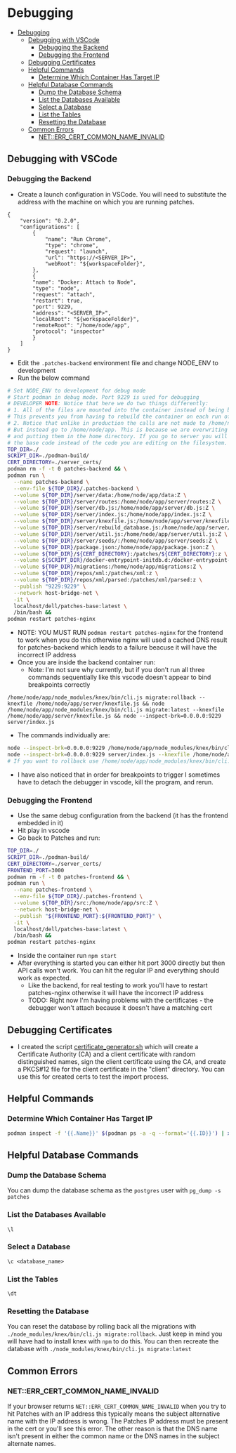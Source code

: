 # Debugging

- [Debugging](#debugging)
  - [Debugging with VSCode](#debugging-with-vscode)
    - [Debugging the Backend](#debugging-the-backend)
    - [Debugging the Frontend](#debugging-the-frontend)
  - [Debugging Certificates](#debugging-certificates)
  - [Helpful Commands](#helpful-commands)
    - [Determine Which Container Has Target IP](#determine-which-container-has-target-ip)
  - [Helpful Database Commands](#helpful-database-commands)
    - [Dump the Database Schema](#dump-the-database-schema)
    - [List the Databases Available](#list-the-databases-available)
    - [Select a Database](#select-a-database)
    - [List the Tables](#list-the-tables)
    - [Resetting the Database](#resetting-the-database)
  - [Common Errors](#common-errors)
    - [NET::ERR\_CERT\_COMMON\_NAME\_INVALID](#neterr_cert_common_name_invalid)

## Debugging with VSCode

### Debugging the Backend
 
- Create a launch configuration in VSCode. You will need to substitute the address with the machine on which you are running patches. 
 
``` 
{
    "version": "0.2.0",
    "configurations": [
        {      
            "name": "Run Chrome",
            "type": "chrome",
            "request": "launch",
            "url": "https://<SERVER_IP>",
            "webRoot": "${workspaceFolder}",
        },
        {
        "name": "Docker: Attach to Node",
        "type": "node",
        "request": "attach",
        "restart": true,
        "port": 9229,
        "address": "<SERVER_IP>",
        "localRoot": "${workspaceFolder}",
        "remoteRoot": "/home/node/app",
        "protocol": "inspector"
        }
    ]
}
``` 
 
- Edit the `.patches-backend` environment file and change NODE_ENV to development
- Run the below command

```bash
# Set NODE_ENV to development for debug mode
# Start podman in debug mode. Port 9229 is used for debugging
# DEVELOPER NOTE: Notice that here we do two things differently:
# 1. All of the files are mounted into the container instead of being baked in.
# This prevents you from having to rebuild the container on each run of development
# 2. Notice that unlike in production the calls are not made to /home/node/app/server
# But instead go to /home/node/app. This is because we are overwriting the files
# and putting them in the home directory. If you go to server you will get
# the base code instead of the code you are editing on the filesystem.
TOP_DIR=./
SCRIPT_DIR=./podman-build/
CERT_DIRECTORY=./server_certs/
podman rm -f -t 0 patches-backend && \
podman run \
  --name patches-backend \
  --env-file ${TOP_DIR}/.patches-backend \
  --volume ${TOP_DIR}/server/data:/home/node/app/data:Z \
  --volume ${TOP_DIR}/server/routes:/home/node/app/server/routes:Z \
  --volume ${TOP_DIR}/server/db.js:/home/node/app/server/db.js:Z \
  --volume ${TOP_DIR}/server/index.js:/home/node/app/index.js:Z \
  --volume ${TOP_DIR}/server/knexfile.js:/home/node/app/server/knexfile.js:Z \
  --volume ${TOP_DIR}/server/rebuild_database.js:/home/node/app/server/rebuild_database.js:Z \
  --volume ${TOP_DIR}/server/util.js:/home/node/app/server/util.js:Z \
  --volume ${TOP_DIR}/server/seeds/:/home/node/app/server/seeds:Z \
  --volume ${TOP_DIR}/package.json:/home/node/app/package.json:Z \
  --volume ${TOP_DIR}/${CERT_DIRECTORY}:/patches/${CERT_DIRECTORY}:z \
  --volume ${SCRIPT_DIR}/docker-entrypoint-initdb.d:/docker-entrypoint-initdb.d:Z \
  --volume ${TOP_DIR}/migrations:/home/node/app/migrations:Z \
  --volume ${TOP_DIR}/repos/xml:/patches/xml:z \
  --volume ${TOP_DIR}/repos/xml/parsed:/patches/xml/parsed:z \
  --publish "9229:9229" \
  --network host-bridge-net \
  -it \
  localhost/dell/patches-base:latest \
  /bin/bash &&
podman restart patches-nginx
```

- NOTE: YOU MUST RUN `podman restart patches-nginx` for the frontend to work when you do this otherwise nginx will used a cached DNS result for patches-backend which leads to a failure beacuse it will have the incorrect IP address
- Once you are inside the backend container run:
  - Note: I'm not sure why currently, but if you don't run all three commands sequentially like this vscode doesn't appear to bind breakpoints correctly

```
/home/node/app/node_modules/knex/bin/cli.js migrate:rollback --knexfile /home/node/app/server/knexfile.js && node /home/node/app/node_modules/knex/bin/cli.js migrate:latest --knexfile /home/node/app/server/knexfile.js && node --inspect-brk=0.0.0.0:9229 server/index.js
```

- The commands individually are:

```bash
node --inspect-brk=0.0.0.0:9229 /home/node/app/node_modules/knex/bin/cli.js migrate:latest
node --inspect-brk=0.0.0.0:9229 server/index.js --knexfile /home/node/app/server/knexfile.js
# If you want to rollback use /home/node/app/node_modules/knex/bin/cli.js migrate:rollback --knexfile /home/node/app/server/knexfile.js
```

- I have also noticed that in order for breakpoints to trigger I sometimes have to detach the debugger in vscode, kill the program, and rerun.

### Debugging the Frontend

- Use the same debug configuration from the backend (it has the frontend embedded in it)
- Hit play in vscode
- Go back to Patches and run:

```bash
TOP_DIR=./
SCRIPT_DIR=./podman-build/
CERT_DIRECTORY=./server_certs/
FRONTEND_PORT=3000
podman rm -f -t 0 patches-frontend && \
podman run \
  --name patches-frontend \
  --env-file ${TOP_DIR}/.patches-frontend \
  --volume ${TOP_DIR}/src:/home/node/app/src:Z \
  --network host-bridge-net \
  --publish "${FRONTEND_PORT}:${FRONTEND_PORT}" \
  -it \
  localhost/dell/patches-base:latest \
  /bin/bash &&
podman restart patches-nginx
```

- Inside the container run `npm start`
- After everything is started you can either hit port 3000 directly but then API calls won't work. You can hit the regular IP and everything should work as expected.
  - Like the backend, for real testing to work you'll have to restart patches-nginx otherwise it will have the incorrect IP address
  - TODO: Right now I'm having problems with the certificates - the debugger won't attach because it doesn't have a matching cert

## Debugging Certificates

- I created the script [certificate_generator.sh](./etc/certificate_generator.sh) which will create a Certificate Authority (CA) and a client certificate with random distinguished names, sign the client certificate using the CA, and create a PKCS#12 file for the client certificate in the "client" directory. You can use this for created certs to test the import process.

## Helpful Commands

### Determine Which Container Has Target IP

```bash
podman inspect -f '{{.Name}}' $(podman ps -a -q --format='{{.ID}}') | xargs -I {} sh -c 'podman inspect -f "{{range .NetworkSettings.Networks}}{{.IPAddress}}{{end}}" {} | grep -w 10.89.0.111 && echo Container: {}'
```

## Helpful Database Commands

### Dump the Database Schema

You can dump the database schema as the `postgres` user with `pg_dump -s patches`

### List the Databases Available

`\l`

### Select a Database

`\c <database_name>`

### List the Tables

`\dt`

### Resetting the Database

You can reset the database by rolling back all the migrations with `./node_modules/knex/bin/cli.js migrate:rollback`. Just keep in mind you will have had to install knex with `npm` to do this. You can then recreate the database with `./node_modules/knex/bin/cli.js migrate:latest`

## Common Errors

### NET::ERR_CERT_COMMON_NAME_INVALID

If your browser returns `NET::ERR_CERT_COMMON_NAME_INVALID` when you try to hit Patches with an IP address this typically means the subject alternative name with the IP address is wrong. The Patches IP address must be present in the cert or you'll see this error. The other reason is that the DNS name isn't present in either the common name or the DNS names in the subject alternate names.